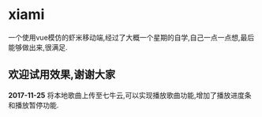 # xiami
一个使用vue模仿的虾米移动端,经过了大概一个星期的自学,自己一点一点想,最后能够做出来,很满足.
## 欢迎试用效果,谢谢大家 ##

**2017-11-25**
将本地歌曲上传至七牛云,可以实现播放歌曲功能,增加了播放进度条和播放暂停功能.
